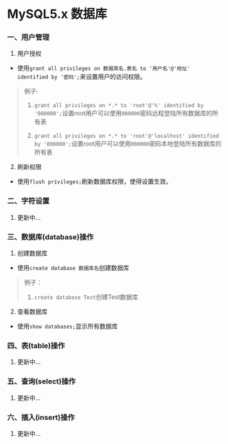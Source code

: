 # MySQL5.x 数据库

### 一、用户管理

1. 用户授权

  * 使用`grant all privileges on 数据库名.表名 to '用户名'@'地址' identified by '密码';`来设置用户的访问权限。

>例子:
>1. `grant all privileges on *.* to 'root'@'%' identified by '000000';`设置root用户可以使用`000000`密码远程登陆所有数据库的所有表
>
>2. `grant all privileges on *.* to 'root'@'localhost' identified by '000000';`设置root用户可以使用`000000`密码本地登陆所有数据库的所有表

2. 刷新权限

  * 使用`flush privileges;`刷新数据库权限，使得设置生效。

### 二、字符设置

1. 更新中...

### 三、数据库(database)操作

1. 创建数据库

  * 使用`create database 数据库名`创建数据库

>例子：
>1. `create database Test`创建Test数据库

2. 查看数据库

  * 使用`show databases;`显示所有数据库

### 四、表(table)操作

1. 更新中...

### 五、查询(select)操作

1. 更新中...

### 六、插入(insert)操作

1. 更新中...

